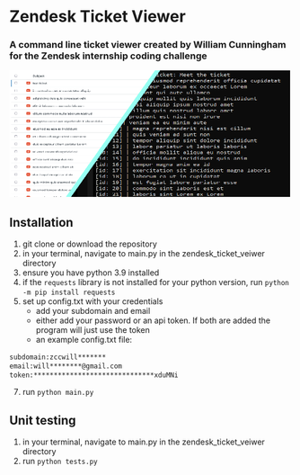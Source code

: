 # Zendesk Ticket Viewer
### A command line ticket viewer created by William Cunningham for the Zendesk internship coding challenge
!["splash image"](splash.png)
## Installation
1. git clone or download the repository
2. in your terminal, navigate to main.py in the zendesk_ticket_veiwer directory
3. ensure you have python 3.9 installed
4. if the `requests` library is not installed for your python version, run `python -m pip install requests`
5. set up config.txt with your credentials
    * add your subdomain and email
    * either add your password or an api token. If both are added the program will just use the token
    * an example config.txt file:
```
subdomain:zccwill*******
email:will********@gmail.com
token:******************************xduMNi
```
7. run `python main.py`


## Unit testing
1. in your terminal, navigate to main.py in the zendesk_ticket_veiwer directory
2. run `python tests.py`
